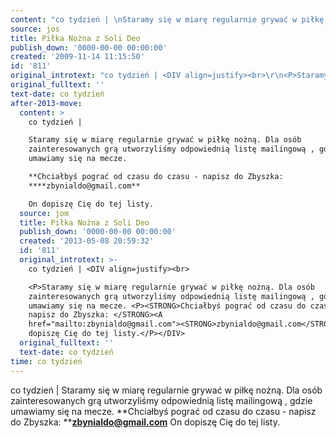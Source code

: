 ```yaml
---
content: "co tydzień | \nStaramy się w miarę regularnie grywać w piłkę nożną. Dla osób zainteresowanych grą utworzyliśmy odpowiednią listę mailingową , gdzie umawiamy się na mecze. \n**Chciałbyś pograć od czasu do czasu - napisz do Zbyszka: ****zbynialdo@gmail.com**\nOn dopiszę Cię do tej listy.\n\n\n<!--CONTENT FROM OLD SERVER (jos before 2013): co tydzień | \n\r\n\nStaramy się w miarę regularnie grywać w piłkę nożną. Dla osób zainteresowanych grą utworzyliśmy odpowiednią listę mailingową , gdzie umawiamy się na mecze. \n**Chciałbyś pograć od czasu do czasu - napisz do Zbyszka: ****zbynialdo@gmail.com**\nOn dopiszę Cię do tej listy.\n\n-->"
source: jos
title: Piłka Nożna z Soli Deo
publish_down: '0000-00-00 00:00:00'
created: '2009-11-14 11:15:50'
id: '811'
original_introtext: "co tydzień | <DIV align=justify><br>\r\n<P>Staramy się w miarę regularnie grywać w piłkę nożną. Dla osób zainteresowanych grą utworzyliśmy odpowiednią listę mailingową , gdzie umawiamy się na mecze. <P><STRONG>Chciałbyś pograć od czasu do czasu - napisz do Zbyszka: </STRONG><A href=\"mailto:zbynialdo@gmail.com\"><STRONG>zbynialdo@gmail.com</STRONG></A><P>On dopiszę Cię do tej listy.</P></DIV>"
original_fulltext: ''
text-date: co tydzień
after-2013-move:
  content: >
    co tydzień | 

    Staramy się w miarę regularnie grywać w piłkę nożną. Dla osób
    zainteresowanych grą utworzyliśmy odpowiednią listę mailingową , gdzie
    umawiamy się na mecze. 

    **Chciałbyś pograć od czasu do czasu - napisz do Zbyszka:
    ****zbynialdo@gmail.com**

    On dopiszę Cię do tej listy.
  source: jom
  title: Piłka Nożna z Soli Deo
  publish_down: '0000-00-00 00:00:00'
  created: '2013-05-08 20:59:32'
  id: '811'
  original_introtext: >-
    co tydzień | <DIV align=justify><br>

    <P>Staramy się w miarę regularnie grywać w piłkę nożną. Dla osób
    zainteresowanych grą utworzyliśmy odpowiednią listę mailingową , gdzie
    umawiamy się na mecze. <P><STRONG>Chciałbyś pograć od czasu do czasu -
    napisz do Zbyszka: </STRONG><A
    href="mailto:zbynialdo@gmail.com"><STRONG>zbynialdo@gmail.com</STRONG></A><P>On
    dopiszę Cię do tej listy.</P></DIV>
  original_fulltext: ''
  text-date: co tydzień
time: co tydzień
---
```

co tydzień | 
Staramy się w miarę regularnie grywać w piłkę nożną. Dla osób zainteresowanych grą utworzyliśmy odpowiednią listę mailingową , gdzie umawiamy się na mecze. 
**Chciałbyś pograć od czasu do czasu - napisz do Zbyszka: ****zbynialdo@gmail.com**
On dopiszę Cię do tej listy.


<!--CONTENT FROM OLD SERVER (jos before 2013): co tydzień | 


Staramy się w miarę regularnie grywać w piłkę nożną. Dla osób zainteresowanych grą utworzyliśmy odpowiednią listę mailingową , gdzie umawiamy się na mecze. 
**Chciałbyś pograć od czasu do czasu - napisz do Zbyszka: ****zbynialdo@gmail.com**
On dopiszę Cię do tej listy.

-->

<!--{{json:{"created_date":"2009-11-14 11:15:50","publish_down":"0000-00-00 00:00:00","id":"811"}}}-->